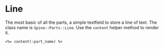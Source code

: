 # Line

The most basic of all the parts, a simple textfield to store a line of text. The class name is `Spina::Parts::Line`. Use the `content` helper method to render it.

```
<%= content(:part_name) %>
```
